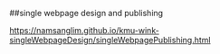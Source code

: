 ##single webpage design and publishing

https://namsanglim.github.io/kmu-wink-singleWebpageDesign/singleWebpagePublishing.html
